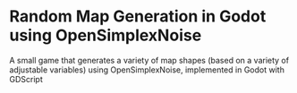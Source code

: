 <h1> Random Map Generation in Godot using OpenSimplexNoise </h1>
<p>A small game that generates a variety of map shapes (based on a variety of adjustable variables) using OpenSimplexNoise, implemented in Godot with GDScript</p>
